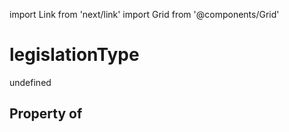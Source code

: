 import Link from 'next/link'
import Grid from '@components/Grid'

# legislationType

undefined

## Property of



